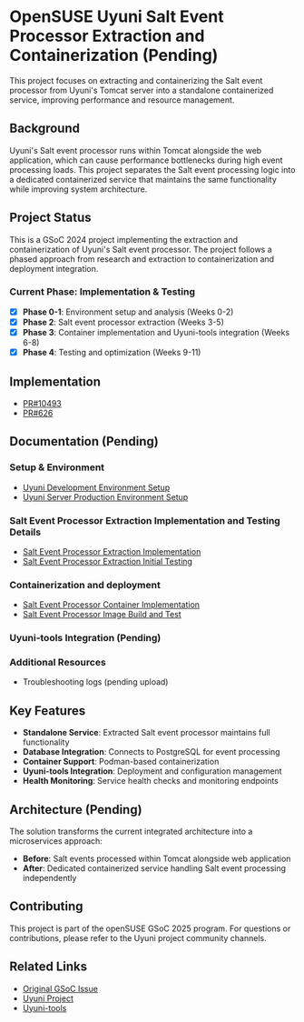 # OpenSUSE Uyuni Salt Event Processor Extraction and Containerization (Pending)

This project focuses on extracting and containerizing the Salt event processor from Uyuni's Tomcat server into a standalone containerized service, improving performance and resource management.

## Background

Uyuni's Salt event processor runs within Tomcat alongside the web application, which can cause performance bottlenecks during high event processing loads. This project separates the Salt event processing logic into a dedicated containerized service that maintains the same functionality while improving system architecture.

## Project Status

This is a GSoC 2024 project implementing the extraction and containerization of Uyuni's Salt event processor. The project follows a phased approach from research and extraction to containerization and deployment integration.

### Current Phase: Implementation & Testing
- [x] **Phase 0-1**: Environment setup and analysis (Weeks 0-2)
- [x] **Phase 2**: Salt event processor extraction (Weeks 3-5)
- [x] **Phase 3**: Container implementation and Uyuni-tools integration (Weeks 6-8)
- [x] **Phase 4**: Testing and optimization (Weeks 9-11)

## Implementation
- [PR#10493](https://github.com/uyuni-project/uyuni/pull/10493)
- [PR#626](https://github.com/uyuni-project/uyuni-tools/pull/626)

## Documentation (Pending)

### Setup & Environment
- [Uyuni Development Environment Setup](doc/Uyuni-Development-Environment-Setup.md)
- [Uyuni Server Production Environment Setup](doc/Uyuni-server-production-environment-setup.md)

### Salt Event Processor Extraction Implementation and Testing Details
- [Salt Event Processor Extraction Implementation](doc/Salt-Event-Processor-Extraction-Implementation.md)
- [Salt Event Processor Extraction Initial Testing](doc/Salt-Event-Processor-Extraction-Initial-Testing.md)

### Containerization and deployment 
- [Salt Event Processor Container Implementation](doc/Salt-Event-Processor-Container-Implementation.md)
- [Salt Event Processor Image Build and Test](doc/Salt%20Event%20Processor%20Image%20Build%20and%20Test.md)

### Uyuni-tools Integration (Pending)


### Additional Resources
- Troubleshooting logs (pending upload)

## Key Features

- **Standalone Service**: Extracted Salt event processor maintains full functionality
- **Database Integration**: Connects to PostgreSQL for event processing
- **Container Support**: Podman-based containerization
- **Uyuni-tools Integration**: Deployment and configuration management
- **Health Monitoring**: Service health checks and monitoring endpoints

## Architecture (Pending)

The solution transforms the current integrated architecture into a microservices approach:
- **Before**: Salt events processed within Tomcat alongside web application
- **After**: Dedicated containerized service handling Salt event processing independently

## Contributing

This project is part of the openSUSE GSoC 2025 program. For questions or contributions, please refer to the Uyuni project community channels.

## Related Links

- [Original GSoC Issue](https://github.com/openSUSE/mentoring/issues/210)
- [Uyuni Project](https://github.com/uyuni-project/uyuni)
- [Uyuni-tools](https://github.com/uyuni-project/uyuni-tools)